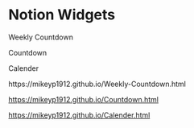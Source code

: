 <html>  
    <body>
        <h1>Notion Widgets</h1>
        <p href="https://mikeyp1912.github.io/Weekly-Countdown.html">Weekly Countdown</p>
        <p href="https://mikeyp1912.github.io/Countdown.html">Countdown</p>
        <p href="https://mikeyp1912.github.io/Calender.html">Calender</p>
    </body>
</html>
https://mikeyp1912.github.io/Weekly-Countdown.html

https://mikeyp1912.github.io/Countdown.html

https://mikeyp1912.github.io/Calender.html

